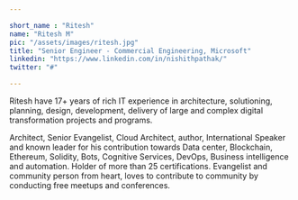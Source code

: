 ```yaml
---

short_name : "Ritesh"
name: "Ritesh M"
pic: "/assets/images/ritesh.jpg"
title: "Senior Engineer - Commercial Engineering, Microsoft"
linkedin: "https://www.linkedin.com/in/nishithpathak/"
twitter: "#"

---
```


Ritesh have 17+ years of rich IT experience in architecture, solutioning, planning, design, development, delivery of large and complex digital transformation projects and programs.

Architect, Senior Evangelist, Cloud Architect, author, International Speaker and known leader for his contribution towards Data center, Blockchain, Ethereum, Solidity, Bots, Cognitive Services, DevOps, Business intelligence and automation. Holder of more than 25 certifications. Evangelist and community person from heart, loves to contribute to community by conducting free meetups and conferences.